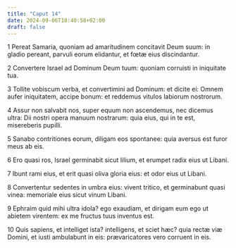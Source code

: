 ```yaml
---
title: "Caput 14"
date: 2024-09-06T18:40:58+02:00
draft: false
---
```




1 Pereat Samaria, quoniam ad amaritudinem concitavit Deum suum: in gladio pereant, parvuli eorum elidantur, et fœtæ eius discindantur.

2 Convertere Israel ad Dominum Deum tuum: quoniam corruisti in iniquitate tua.

3 Tollite vobiscum verba, et convertimini ad Dominum: et dicite ei: Omnem aufer iniquitatem, accipe bonum: et reddemus vitulos labiorum nostrorum.

4 Assur non salvabit nos, super equum non ascendemus, nec dicemus ultra: Dii nostri opera manuum nostrarum: quia eius, qui in te est, misereberis pupilli.

5 Sanabo contritiones eorum, diligam eos spontanee: quia aversus est furor meus ab eis.

6 Ero quasi ros, Israel germinabit sicut lilium, et erumpet radix eius ut Libani.

7 Ibunt rami eius, et erit quasi oliva gloria eius: et odor eius ut Libani.

8 Convertentur sedentes in umbra eius: vivent tritico, et germinabunt quasi vinea: memoriale eius sicut vinum Libani.

9 Ephraim quid mihi ultra idola? ego exaudiam, et dirigam eum ego ut abietem virentem: ex me fructus tuus inventus est.

10 Quis sapiens, et intelliget ista? intelligens, et sciet hæc? quia rectæ viæ Domini, et iusti ambulabunt in eis: prævaricatores vero corruent in eis.

